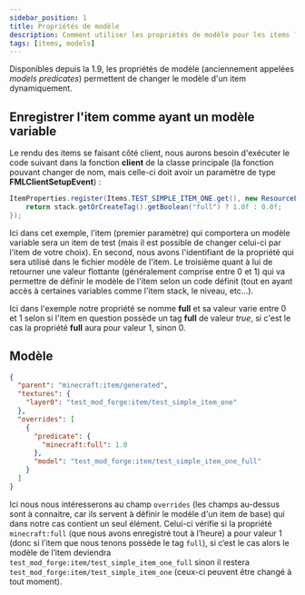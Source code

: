 ```yaml
---
sidebar_position: 1
title: Propriétés de modèle
description: Comment utiliser les propriétés de modèle pour les items ?
tags: [items, models]
---
```


Disponibles depuis la 1.9, les propriétés de modèle (anciennement appelées _models predicates_) permettent de changer le modèle d'un item dynamiquement.

## Enregistrer l'item comme ayant un modèle variable

Le rendu des items se faisant côté client, nous aurons besoin d'exécuter le code suivant dans la fonction **client** de la classe principale (la fonction pouvant changer de nom, mais celle-ci doit avoir un paramètre de type **FMLClientSetupEvent**) :

```java
ItemProperties.register(Items.TEST_SIMPLE_ITEM_ONE.get(), new ResourceLocation("full"), (stack, level, livingEntity, id) -> {
    return stack.getOrCreateTag().getBoolean("full") ? 1.0f : 0.0f;
});
```

Ici dans cet exemple, l'item (premier paramètre) qui comportera un modèle variable sera un item de test (mais il est possible de changer celui-ci par l'item de votre choix). En second, nous avons l'identifiant de la propriété qui sera utilisé dans le fichier modèle de l'item. Le troisième quant à lui de retourner une valeur flottante (généralement comprise entre 0 et 1) qui va permettre de définir le modèle de l'item selon un code définit (tout en ayant accès à certaines variables comme l'item stack, le niveau, etc...).

Ici dans l'exemple notre propriété se nomme **full** et sa valeur varie entre 0 et 1 selon si l'item en question possède un tag **full** de valeur _true_, si c'est le cas la propriété **full** aura pour valeur 1, sinon 0.

## Modèle

```json
{
  "parent": "minecraft:item/generated",
  "textures": {
    "layer0": "test_mod_forge:item/test_simple_item_one"
  },
  "overrides": [
    {
      "predicate": {
        "minecraft:full": 1.0
      },
      "model": "test_mod_forge:item/test_simple_item_one_full"
    }
  ]
}
```

Ici nous nous intéresserons au champ `overrides` (les champs au-dessus sont à connaitre, car ils servent à définir le modèle d'un item de base) qui dans notre cas contient un seul élément. Celui-ci vérifie si la propriété `minecraft:full` (que nous avons enregistré tout à l’heure) a pour valeur 1 (donc si l’item que nous tenons possède le tag `full`), si c’est le cas alors le modèle de l’item deviendra `test_mod_forge:item/test_simple_item_one_full` sinon il restera `test_mod_forge:item/test_simple_item_one` (ceux-ci peuvent être changé à tout moment).